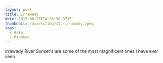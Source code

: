 ```yaml
---
layout: post
title: Irrawady
date: 2019-08-23T14:38:39.371Z
thumbnail: /assets/img/13.-irrawady.jpeg
tags:
  - Asia
  - Myanmae
---
```

Irrawady River Sunset's are some of the most magnificent ones I have ever seen
